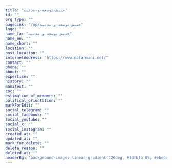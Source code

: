 ```yaml
---
title: "جنبش-توسعه-و-مدنیت"
id: ""
org_type: ""
pageLink: "/op/جنبش-توسعه-و-مدنیت"
logo: ""
name_fa: "جنبش توسعه و مدنیت"
name_en: ""
name_short: ""
location: ""
post_location: ""
internetAddress: "https://www.nafarmani.net/"
contact: ""
phone: ""
about: ""
expertise: ""
history: ""
manifest: ""
coc: ""
estimation_of_members: ""
political_orientation: ""
markForEdit: ""
social_telegram: ""
social_facebook: ""
social_youtube: ""
social_x: ""
social_instagram: ""
created_at: ""
updated_at: ""
mark_for_delete: ""
delete_reason: ""
deleted_at: ""
headerBg: "background-image: linear-gradient(120deg, #fdfbfb 0%, #ebedee 100%);"
---
```

